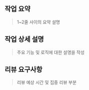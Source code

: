 ## 작업 요약

> 1~2줄 사이의 요약 설명

## 작업 상세 설명

> 주요 기능 및 로직에 대한 설명을 작성

## 리뷰 요구사항

> 리뷰 예상 시간 및 집중 리뷰 부분
